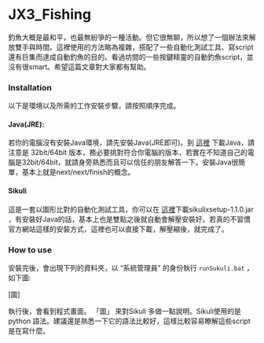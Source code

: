 # JX3_Fishing
釣魚大概是最和平，也最無紛爭的一種活動。但它很無聊，所以想了一個辦法來解放雙手與時間。這裡使用的方法略為複雜，搭配了一些自動化測試工具、寫script還有巨集而達成自動釣魚的目的。看過坊間的一些按鍵精靈的自動釣魚script，並沒有很smart。希望這篇文章對大家都有幫助。

### Installation
以下是環境以及所需的工作安裝步驟，請按照順序完成。

#### Java(JRE):
若你的電腦沒有安裝Java環境，請先安裝Java(JRE即可)。到 [這裡](https://www.java.com/zh_TW/download/) 下載Java，請注意是 32bit/64bit 版本，務必要挑對符合你電腦的版本，若實在不知道自己的電腦是32bit/64bit，就請身旁熟悉而且可以信任的朋友解答一下。安裝Java很簡單，基本上就是next/next/finish的概念。

#### Sikuli
這是一套以圖形比對的自動化測試工具，你可以在 [這裡](https://launchpad.net/sikuli/+download)下載sikulixsetup-1.1.0.jar ，有安裝好Java的話，基本上也是雙點之後就自動會解壓安裝好。若真的不習慣官方網站這樣的安裝方式，這裡也可以直接下載，解壓縮後，就完成了。

### How to use
安裝完後，會出現下列的資料夾，以 “系統管理員” 的身份執行 `runSukuli.bat` ，如下圖:

[圖]

執行後，會看到程式畫面。
「圖」
來對Sikuli 多做一點說明。Sikuli使用的是 python 語法。建議還是熟悉一下它的語法比較好，這樣比較容易瞭解這些script是在寫什麼。
